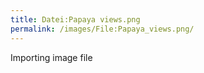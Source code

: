 ```yaml
---
title: Datei:Papaya views.png
permalink: /images/File:Papaya_views.png/
---
```


Importing image file